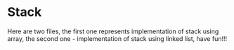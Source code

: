 # Stack
Here are two files, the first one represents implementation of stack using array, the second one - implementation of stack using linked list, have fun!!!
